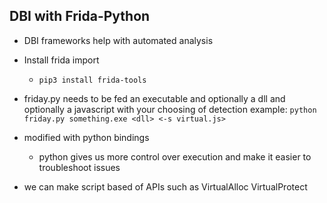## DBI with Frida-Python
- DBI frameworks help with automated analysis
- Install frida import
	- `pip3 install frida-tools`
- friday.py needs to be fed an executable and optionally a dll and optionally a javascript with your choosing of detection
example: `python friday.py something.exe <dll> <-s virtual.js>`




- modified with python bindings
	- python gives us more control over execution and make it easier to troubleshoot issues
- we can make script based of APIs such as VirtualAlloc VirtualProtect
